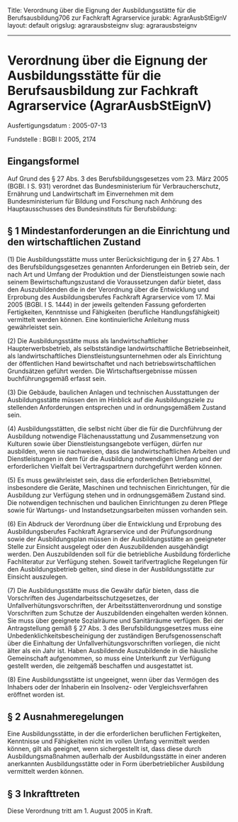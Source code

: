 Title: Verordnung über die Eignung der Ausbildungsstätte für die Berufsausbildung706
  zur Fachkraft Agrarservice
jurabk: AgrarAusbStEignV
layout: default
origslug: agrarausbsteignv
slug: agrarausbsteignv

---

# Verordnung über die Eignung der Ausbildungsstätte für die Berufsausbildung zur Fachkraft Agrarservice (AgrarAusbStEignV)

Ausfertigungsdatum
:   2005-07-13

Fundstelle
:   BGBl I: 2005, 2174



## Eingangsformel

Auf Grund des § 27 Abs. 3 des Berufsbildungsgesetzes vom 23. März 2005
(BGBl. I S. 931) verordnet das Bundesministerium für
Verbraucherschutz, Ernährung und Landwirtschaft im Einvernehmen mit
dem Bundesministerium für Bildung und Forschung nach Anhörung des
Hauptausschusses des Bundesinstituts für Berufsbildung:


## § 1 Mindestanforderungen an die Einrichtung und den wirtschaftlichen Zustand

(1) Die Ausbildungsstätte muss unter Berücksichtigung der in § 27 Abs.
1 des Berufsbildungsgesetzes genannten Anforderungen ein Betrieb sein,
der nach Art und Umfang der Produktion und der Dienstleistungen sowie
nach seinem Bewirtschaftungszustand die Voraussetzungen dafür bietet,
dass den Auszubildenden die in der Verordnung über die Entwicklung und
Erprobung des Ausbildungsberufes Fachkraft Agrarservice vom 17. Mai
2005 (BGBl. I S. 1444) in der jeweils geltenden Fassung geforderten
Fertigkeiten, Kenntnisse und Fähigkeiten (berufliche
Handlungsfähigkeit) vermittelt werden können. Eine kontinuierliche
Anleitung muss gewährleistet sein.

(2) Die Ausbildungsstätte muss als landwirtschaftlicher
Haupterwerbsbetrieb, als selbstständige landwirtschaftliche
Betriebseinheit, als landwirtschaftliches Dienstleistungsunternehmen
oder als Einrichtung der öffentlichen Hand bewirtschaftet und nach
betriebswirtschaftlichen Grundsätzen geführt werden. Die
Wirtschaftsergebnisse müssen buchführungsgemäß erfasst sein.

(3) Die Gebäude, baulichen Anlagen und technischen Ausstattungen der
Ausbildungsstätte müssen den im Hinblick auf die Ausbildungsziele zu
stellenden Anforderungen entsprechen und in ordnungsgemäßem Zustand
sein.

(4) Ausbildungsstätten, die selbst nicht über die für die Durchführung
der Ausbildung notwendige Flächenausstattung und Zusammensetzung von
Kulturen sowie über Dienstleistungsangebote verfügen, dürfen nur
ausbilden, wenn sie nachweisen, dass die landwirtschaftlichen Arbeiten
und Dienstleistungen in dem für die Ausbildung notwendigen Umfang und
der erforderlichen Vielfalt bei Vertragspartnern durchgeführt werden
können.

(5) Es muss gewährleistet sein, dass die erforderlichen
Betriebsmittel, insbesondere die Geräte, Maschinen und technischen
Einrichtungen, für die Ausbildung zur Verfügung stehen und in
ordnungsgemäßem Zustand sind. Die notwendigen technischen und
baulichen Einrichtungen zu deren Pflege sowie für Wartungs- und
Instandsetzungsarbeiten müssen vorhanden sein.

(6) Ein Abdruck der Verordnung über die Entwicklung und Erprobung des
Ausbildungsberufes Fachkraft Agrarservice und der Prüfungsordnung
sowie der Ausbildungsplan müssen in der Ausbildungsstätte an
geeigneter Stelle zur Einsicht ausgelegt oder den Auszubildenden
ausgehändigt werden. Den Auszubildenden soll für die betriebliche
Ausbildung förderliche Fachliteratur zur Verfügung stehen. Soweit
tarifvertragliche Regelungen für den Ausbildungsbetrieb gelten, sind
diese in der Ausbildungsstätte zur Einsicht auszulegen.

(7) Die Ausbildungsstätte muss die Gewähr dafür bieten, dass die
Vorschriften des Jugendarbeitsschutzgesetzes, der
Unfallverhütungsvorschriften, der Arbeitsstättenverordnung und
sonstige Vorschriften zum Schutze der Auszubildenden eingehalten
werden können. Sie muss über geeignete Sozialräume und Sanitärräume
verfügen. Bei der Antragstellung gemäß § 27 Abs. 3 des
Berufsbildungsgesetzes muss eine Unbedenklichkeitsbescheinigung der
zuständigen Berufsgenossenschaft über die Einhaltung der
Unfallverhütungsvorschriften vorliegen, die nicht älter als ein Jahr
ist. Haben Ausbildende Auszubildende in die häusliche Gemeinschaft
aufgenommen, so muss eine Unterkunft zur Verfügung gestellt werden,
die zeitgemäß beschaffen und ausgestattet ist.

(8) Eine Ausbildungsstätte ist ungeeignet, wenn über das Vermögen des
Inhabers oder der Inhaberin ein Insolvenz- oder Vergleichsverfahren
eröffnet worden ist.


## § 2 Ausnahmeregelungen

Eine Ausbildungsstätte, in der die erforderlichen beruflichen
Fertigkeiten, Kenntnisse und Fähigkeiten nicht im vollen Umfang
vermittelt werden können, gilt als geeignet, wenn sichergestellt ist,
dass diese durch Ausbildungsmaßnahmen außerhalb der Ausbildungsstätte
in einer anderen anerkannten Ausbildungsstätte oder in Form
überbetrieblicher Ausbildung vermittelt werden können.


## § 3 Inkrafttreten

Diese Verordnung tritt am 1. August 2005 in Kraft.

